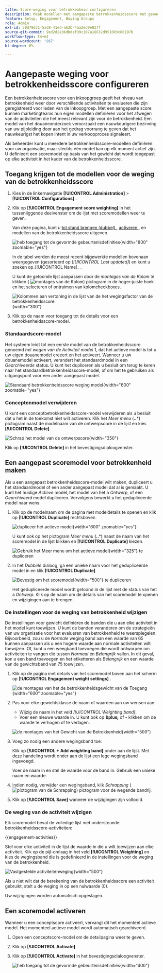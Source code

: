 ```yaml
---
title: Score-weging voor betrokkenheid configureren
description: Maak modellen met aangepaste betrokkenheidsscore met gewogen activiteiten om de betrokkenheid van inkoopgroepen en de intentie in Journey Optimizer B2B edition nauwkeurig te meten.
feature: Setup, Engagement, Buying Groups
role: Admin
exl-id: 50d79d31-5ad8-41ed-a62b-4aa2ed9e837f
source-git-commit: 9ed2d2a36dbdaf39c107a18632d951003c86197b
workflow-type: tm+mt
source-wordcount: '867'
ht-degree: 0%

---
```


# Aangepaste weging voor betrokkenheidsscore configureren

Een betrokkenheidsscore voor een inkoopgroep geeft het niveau van betrokkenheid weer door verschillende activiteiten te evalueren die zijn geregistreerd voor leden van de inkoopgroep. Met een aangepaste score kunnen marketingteams hun eigen modellen definiëren voor het afwegen van de activiteiten die het meest relevant zijn voor de betrokkenheid. Een model van het douaneonderzoek veroorzaakt een nauwkeurigere bezinning van uw pijpleiding door aan het gedrag voorrang te geven dat het nauwkeurigst het kopen intent in uw verkoopproces signaleert.

Als beheerder kunt u meerdere betrokkenheidsscore-modellen definiëren voor uw organisatie, maar slechts één model kan op elk moment actief zijn. U definieert een scoremodel op basis van het gewicht dat wordt toegepast op elke activiteit in het kader van de betrokkenheidsscore.

## Toegang krijgen tot de modellen voor de weging van de betrokkenheidsscore

1. Kies in de linkernavigatie **[!UICONTROL Administration]** > **[!UICONTROL Configurations]** .

1. Klik op **[!UICONTROL Engagement score weighting]** in het tussenliggende deelvenster om de lijst met scoremodellen weer te geven.

   Van deze pagina, kunt u [ tot stand brengen (dubbel) ](#create-an-engagement-score-model), [ activeren ](#activate-a-score-model), en [ ](#change-the-engagement-weighting-settings) modellen van de betrokkenheidsscore uitgeven.

   ![ heb toegang tot de gevormde gebeurtenisdefinities ](./assets/configuration-engagement-scoring-list.png){width="800" zoomable="yes"}

   In de tabel worden de meest recent bijgewerkte modellen bovenaan weergegeven (gesorteerd op _[!UICONTROL Last updated]_) en kunt u zoeken op_[!UICONTROL Name]_ .

   U kunt de getoonde lijst aanpassen door de _montages van de Kolom_ te klikken ( ![ montages van de Kolom ](../assets/do-not-localize/icon-column-settings.svg)) pictogram in de hoger-juiste hoek en het selecteren of ontruimen van kolomcheckboxes.

   ![ Kolommen aan vertoning in de lijst van de het wegingsfactor van de betrokkenheidsscore ](./assets/configuration-engagement-scoring-list-columns.png){width="300"}

1. Klik op de naam voor toegang tot de details voor een betrokkenheidsscore-model.

### Standaardscore-model

Het systeem leidt tot een eerste model van de betrokkenheidsscore genoemd _het wegen van de Activiteit model 1_, dat het actieve model is tot u uw eigen douanemodel creeert en het activeert. Wanneer u uw douanemodel activeert, verandert het standaardmodel in een _Gearchiveerde_ status. U kunt het dupliceren als u besluit om terug te keren naar het standaardbetrokkenheidsscore-model, of om het te gebruiken als uitgangspunt voor een ander aangepast model.

![ Standaard betrokkenheidsscore weging model ](./assets/configuration-engagement-scoring-model-default.png){width="600" zoomable="yes"}

### Conceptenmodel verwijderen

U kunt een conceptbetrokkenheidsscore-model verwijderen als u besluit dat u het in de toekomst niet wilt activeren. Klik het _Meer menu_ (**..***) pictogram naast de modelnaam van de ontwerpscore in de lijst en kies **[!UICONTROL Delete]**.

![ Schrap het model van de ontwerpscore ](./assets/configuration-engagement-scoring-model-more-delete.png){width="350"}

Klik op **[!UICONTROL Delete]** in het bevestigingsdialoogvenster.

## Een aangepast scoremodel voor betrokkenheid maken

Als u een aangepast betrokkenheidsscore-model wilt maken, dupliceert u het standaardmodel of een ander aangepast model dat al is gemaakt. U kunt het huidige _Actieve_ model, het model van het a _Ontwerp_, of een _Gearchiveerd_ model dupliceren. Vervolgens bewerkt u het gedupliceerde model naar wens.

1. Klik op de modelnaam om de pagina met modeldetails te openen en klik op **[!UICONTROL Duplicate]** rechtsboven.

   ![ dupliceer het actieve model ](./assets/configuration-engagement-scoring-model-duplicate.png){width="600" zoomable="yes"}

   U kunt ook op het pictogram _Meer menu_ (**..***) naast de naam van het scoremodel in de lijst klikken en **[!UICONTROL Duplicate]** kiezen.

   ![ Gebruik het Meer menu om het actieve model ](./assets/configuration-engagement-scoring-model-more-duplicate.png){width="325"} te dupliceren

1. In het _Dubbele_ dialoog, ga een unieke naam voor het gedupliceerde model in en klik **[!UICONTROL Duplicate]**.

   ![ Bevestig om het scoremodel ](./assets/configuration-engagement-scoring-model-duplicate-dialog.png){width="500"} te dupliceren

   Het gedupliceerde model wordt getoond in de lijst met de status van het a _Ontwerp_. Klik op de naam om de details van het scoremodel te openen en wijzigingen aan te brengen.

### De instellingen voor de weging van betrokkenheid wijzigen

De instellingen voor gewicht definiëren de banden die u aan elke activiteit in het model kunt toewijzen. U kunt de banden veranderen om de strategieën van uw organisatie voor het evalueren van betrokkenheid te weerspiegelen. Bijvoorbeeld, zou u de _Normale_ weging band aan een waarde van 65 kunnen aanpassen als u een hogere waarde aan normale activiteiten wilt toewijzen. Of, kunt u een weegband toevoegen die wordt ontworpen om activiteiten te vangen die tussen _Normaal_ en _Belangrijk_ vallen. In dit geval, kon u een band toevoegen en het etiketteren als _Belangrijk_ en een waarde van de gewichtsband van 75 toewijzen.

1. Klik op de pagina met details van het scoremodel boven aan het scherm op **[!UICONTROL Engagement weight settings]** .

   ![ de montages van het de betrokkenheidsgewicht van de Toegang ](./assets/configuration-engagement-scoring-model-weight-settings-button.png){width="600" zoomable="yes"}

1. Pas voor elke gewichtsklasse de naam of waarden aan uw wensen aan:

   * Wijzig de naam in het veld _[!UICONTROL Weighting band]_.
   * Voer een nieuwe waarde in. U kunt ook op **&amp;plus;** of **-** klikken om de waarde te verhogen of te verlagen.

   ![ de montages van het Gewicht van de Betrokkenheid ](./assets/configuration-engagement-scoring-model-weight-settings.png){width="500"}

1. Voeg zo nodig een andere wegingsband toe:

   Klik op **[!UICONTROL + Add weighting band]** onder aan de lijst. Met deze handeling wordt onder aan de lijst een lege wegingsband ingevoegd.

   Voer de naam in en stel de waarde voor de band in. Gebruik een unieke naam en waarde.

1. Indien nodig, verwijder een wegingsband, klik _Schrapping_ ( ![ pictogram van de Schrapping ](../assets/do-not-localize/icon-delete-outline.svg)) pictogram voor de wegende bandrij.

1. Klik op **[!UICONTROL Save]** wanneer de wijzigingen zijn voltooid.

### De weging van de activiteit wijzigen

Elk scoremodel bevat de volledige lijst met ondersteunde betrokkenheidsscore-activiteiten:

{{engagement-activities}}

Stel voor elke activiteit in de lijst de waarde in die u wilt toewijzen aan elke activiteit. Klik op de pijl-omlaag in het veld **[!UICONTROL Weighting]** en kies de wegingsband die is gedefinieerd in de instellingen voor de weging van de betrokkenheid.

![ Vastgestelde activiteitenweging ](./assets/configuration-engagement-scoring-model-set-activity-weighting.png){width="500"}

Als u niet wilt dat de berekening van de betrokkenheidsscore een activiteit gebruikt, stelt u de weging in op een nulwaarde (0).

Uw wijzigingen worden automatisch opgeslagen.

## Een scoremodel activeren

Wanneer u een conceptscore activeert, vervangt dit het momenteel actieve model. Het momenteel actieve model wordt automatisch gearchiveerd.

1. Open een conceptscore-model om de detailpagina weer te geven.

1. Klik op **[!UICONTROL Activate]**.

1. Klik op **[!UICONTROL Activate]** in het bevestigingsdialoogvenster.

   ![ heb toegang tot de gevormde gebeurtenisdefinities ](./assets/configuration-engagement-scoring-activate-dialog.png){width="400"}
